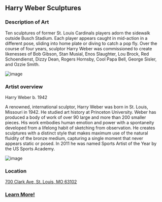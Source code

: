 ## Harry Weber Sculptures
 ### Description of Art
Ten sculptures of former St. Louis Cardinals players adorn the sidewalk outside Busch Stadium. Each player appears caught in mid-action in a different pose, sliding into home plate or diving to catch a pop fly. Over the course of four years, sculptor Harry Weber was commissioned to create likenesses of Bob Gibson, Stan Musial, Enos Slaughter, Lou Brock, Red Schoendienst, Dizzy Dean, Rogers Hornsby, Cool Papa Bell, George Sisler, and Ozzie Smith.

 ![image](http://offbeat.group.shef.ac.uk/statues/images/baseball/Musial_Stan_2A.jpg)
 
 ### Artist overview
Harry Weber
b. 1942

A renowned, international sculptor, Harry Weber was born in St. Louis, Missouri in 1942. He studied art history at Princeton University. Weber has produced a body of work of over 90 large and more than 200 smaller pieces. His work embodies human emotion and power with a spontaneity developed from a lifelong habit of sketching from observation. He creates sculptures with a distinct style that makes maximum use of the natural fluidity of the bronze medium, capturing a single moment that never appears static or posed. In 2011 he was named Sports Artist of the Year by the US Sports Academy.

![image](https://harryweber.com/wp-content/uploads/2017/11/jack-close-052.jpg)

 ### Location
 [700 Clark Ave, St. Louis, MO 63102](https://www.google.com/maps/place/Busch+Stadium/@38.6226188,-90.1928209,15z/data=!4m5!3m4!1s0x0:0xa57962d7e3509f27!8m2!3d38.6226188!4d-90.1928209?hl=en)
 
 ### [Learn More!](https://racstl.org/public-art/stan-musial/)
 


